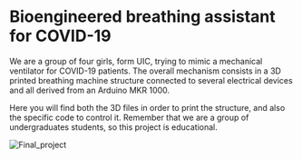 # Bioengineered breathing assistant for COVID-19

We are a group of four girls, form UIC, trying to mimic a mechanical ventilator for COVID-19 patients.
The overall mechanism consists in a 3D printed breathing machine structure connected to several electrical devices and all derived from an Arduino MKR 1000.

Here you will find both the 3D files in order to print the structure, and also the specific code to control it.
Remember that we are a group of undergraduates students, so this project is educational.

 ![Final_project](https://github.com/roboticsuic/UIC-Easy-Breath/blob/main/Extra/Final_Project.png)

